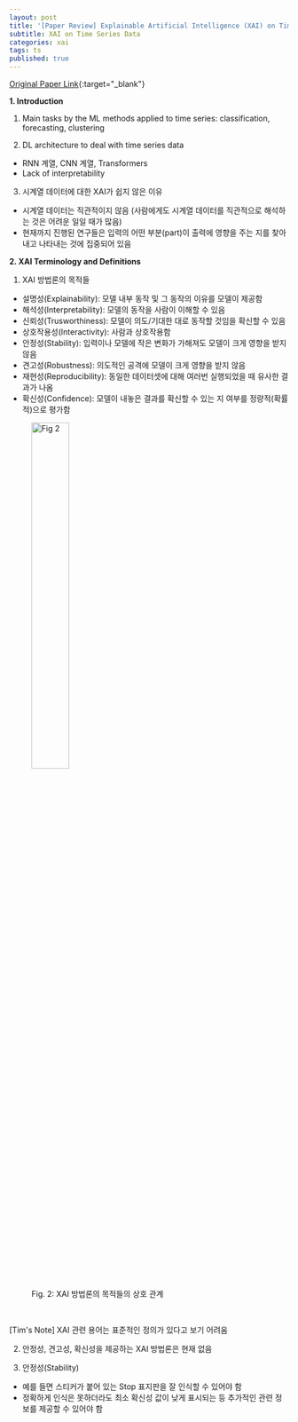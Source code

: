 ```yaml
---
layout: post
title: '[Paper Review] Explainable Artificial Intelligence (XAI) on Time Series Data - A Survey'
subtitle: XAI on Time Series Data
categories: xai
tags: ts
published: true
---
```

[Original Paper Link](https://arxiv.org/pdf/2104.00950.pdf){:target="_blank"}

**1. Introduction**

1) Main tasks by the ML methods applied to time series: classification, forecasting, clustering

2) DL architecture to deal with time series data
- RNN 계열, CNN 계열, Transformers
- Lack of interpretability

3) 시계열 데이터에 대한 XAI가 쉽지 않은 이유
- 시계열 데이터는 직관적이지 않음 (사람에게도 시계열 데이터를 직관적으로 해석하는 것은 어려운 일일 때가 많음)
- 현재까지 진행된 연구들은 입력의 어떤 부분(part)이 출력에 영향을 주는 지를 찾아내고 나타내는 것에 집중되어 있음

**2. XAI Terminology and Definitions**

1) XAI 방법론의 목적들
- 설명성(Explainability): 모델 내부 동작 및 그 동작의 이유를 모델이 제공함
- 해석성(Interpretability): 모델의 동작을 사람이 이해할 수 있음
- 신뢰성(Trusworthiness): 모델이 의도/기대한 대로 동작할 것임을 확신할 수 있음
- 상호작용성(Interactivity): 사람과 상호작용함
- 안정성(Stability): 입력이나 모델에 작은 변화가 가해져도 모델이 크게 영향을 받지 않음
- 견고성(Robustness): 의도적인 공격에 모델이 크게 영향을 받지 않음
- 재현성(Reproducibility): 동일한 데이터셋에 대해 여러번 실행되었을 때 유사한 결과가 나옴
- 확신성(Confidence): 모델이 내놓은 결과를 확신할 수 있는 지 여부를 정량적(확률적)으로 평가함

<figure>
  <img src="https://AllAboutXAI.github.io/assets/img/XAI/ts/2022-06-02-xai-ts-PaperReview_1_1.jpg" alt="Fig 2" style="width:40%">
  <figcaption>Fig. 2: XAI 방법론의 목적들의 상호 관계</figcaption>
</figure>
<br>

[Tim's Note] XAI 관련 용어는 표준적인 정의가 있다고 보기 어려움

2) 안정성, 견고성, 확신성을 제공하는 XAI 방법론은 현재 없음

3) 안정성(Stability)
- 예를 들면 스티커가 붙어 있는 Stop 표지판을 잘 인식할 수 있어야 함
- 정확하게 인식은 못하더라도 최소 확신성 값이 낮게 표시되는 등 추가적인 관련 정보를 제공할 수 있어야 함
